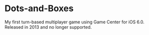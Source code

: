 Dots-and-Boxes
==============

My first turn-based multiplayer game using Game Center for iOS 6.0. Released in 2013 and no longer supported.
